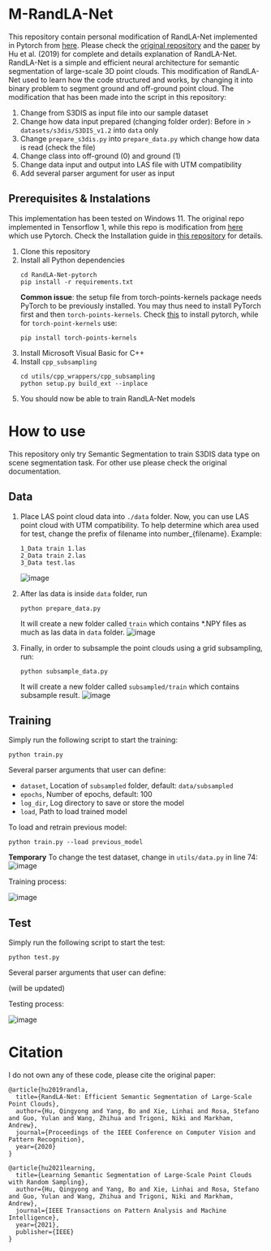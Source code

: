 # M-RandLA-Net
This repository contain personal modification of RandLA-Net implemented in Pytorch from [here](https://github.com/aRI0U/RandLA-Net-pytorch). Please check the [original repository](https://github.com/QingyongHu/RandLA-Net) and the [paper](https://arxiv.org/abs/1911.11236) by Hu et al. (2019) for complete and details explanation of RandLA-Net. RandLA-Net is a simple and efficient neural architecture for semantic segmentation of large-scale 3D point clouds. This modification of RandLA-Net used to learn how the code structured and works, by changing it into binary problem to segment ground and off-ground point cloud. The modification that has been made into the script in this repository:

1. Change from S3DIS as input file into our sample dataset
2. Change how data input prepared (changing folder order): Before in > `datasets/s3dis/S3DIS_v1.2` into `data` only
3. Change `prepare_s3dis.py` into `prepare_data.py` which change how data is read (check the file)
4. Change class into off-ground (0) and ground (1)
5. Change data input and output into LAS file with UTM compatibility
6. Add several parser argument for user as input

## Prerequisites & Instalations
This implementation has been tested on Windows 11. The original repo implemented in Tensorflow 1, while this repo is modification from [here](https://github.com/aRI0U/RandLA-Net-pytorch) which use Pytorch. Check the Installation guide in [this repository](https://github.com/aRI0U/RandLA-Net-pytorch) for details.

1. Clone this repository
2. Install all Python dependencies
   ```
   cd RandLA-Net-pytorch
   pip install -r requirements.txt
   ```
   **Common issue**: the setup file from torch-points-kernels package needs PyTorch to be previously installed. You may thus need to install PyTorch first and then `torch-points-kernels`. Check [this](https://pytorch.org/get-started/locally/) to install pytorch, while for `torch-point-kernels` use:
   ```
   pip install torch-points-kernels
   ```
4. Install Microsoft Visual Basic for C++
5. Install `cpp_subsampling`
   ```
   cd utils/cpp_wrappers/cpp_subsampling
   python setup.py build_ext --inplace
   ```
7. You should now be able to train RandLA-Net models

# How to use
This repository only try Semantic Segmentation to train S3DIS data type on scene segmentation task. For other use please check the original documentation.

## Data
1. Place LAS point cloud data into `./data` folder. Now, you can use LAS point cloud with UTM compatibility. To help determine which area used for test, change the prefix of filename into number_{filename}. Example:
   ```
   1_Data train 1.las
   2_Data train 2.las
   3_Data test.las
   ```
   ![image](https://github.com/calvinwijaya/M-RandLA-Net/assets/88726143/6b204d73-3b15-44d3-8fe3-04d34b4a07fe)

2. After las data is inside `data` folder, run
   ```
   python prepare_data.py
   ```
   It will create a new folder called `train` which contains *.NPY files as much as las data in `data` folder.
   ![image](https://github.com/calvinwijaya/M-RandLA-Net/assets/88726143/c9cf7eab-37ed-4836-8236-e70c2be54704)

4. Finally, in order to subsample the point clouds using a grid subsampling, run:
   ```
   python subsample_data.py
   ```
   It will create a new folder called `subsampled/train` which contains subsample result.
   ![image](https://github.com/calvinwijaya/M-RandLA-Net/assets/88726143/99a0a900-0c1f-40e7-b9eb-77a145a70449)


## Training
Simply run the following script to start the training:
```
python train.py
```
Several parser arguments that user can define:

- `dataset`, Location of `subsampled` folder, default: `data/subsampled`
- `epochs`, Number of epochs, default: 100
- `log_dir`, Log directory to save or store the model
- `load`, Path to load trained model

To load and retrain previous model:
```
python train.py --load previous_model
```

**Temporary** To change the test dataset, change in `utils/data.py` in line 74:
![image](https://github.com/calvinwijaya/M-RandLA-Net/assets/88726143/4bc7c058-5be9-4828-affb-27f50064b101)

Training process:

![image](https://github.com/calvinwijaya/M-RandLA-Net/assets/88726143/db1845df-f894-4d79-85f4-defc46617749)


## Test
Simply run the following script to start the test:
```
python test.py
```
Several parser arguments that user can define:

(will be updated)

Testing process:

![image](https://github.com/calvinwijaya/M-RandLA-Net/assets/88726143/431445ba-3f79-45b0-8058-c1c1f545b97e)


# Citation
I do not own any of these code, please cite the original paper:
```
@article{hu2019randla,
  title={RandLA-Net: Efficient Semantic Segmentation of Large-Scale Point Clouds},
  author={Hu, Qingyong and Yang, Bo and Xie, Linhai and Rosa, Stefano and Guo, Yulan and Wang, Zhihua and Trigoni, Niki and Markham, Andrew},
  journal={Proceedings of the IEEE Conference on Computer Vision and Pattern Recognition},
  year={2020}
}

@article{hu2021learning,
  title={Learning Semantic Segmentation of Large-Scale Point Clouds with Random Sampling},
  author={Hu, Qingyong and Yang, Bo and Xie, Linhai and Rosa, Stefano and Guo, Yulan and Wang, Zhihua and Trigoni, Niki and Markham, Andrew},
  journal={IEEE Transactions on Pattern Analysis and Machine Intelligence},
  year={2021},
  publisher={IEEE}
}
```
